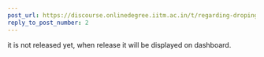 ```yaml
---
post_url: https://discourse.onlinedegree.iitm.ac.in/t/regarding-droping-from-tds/164291/3
reply_to_post_number: 2
---
```

it is not released yet, when release it will be displayed on dashboard.